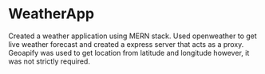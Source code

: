 # WeatherApp
Created a weather application using MERN stack. 
Used openweather to get live weather forecast and created a express server that acts as a proxy.
Geoapify was used to get location from latitude and longitude however, it was not strictly required.

